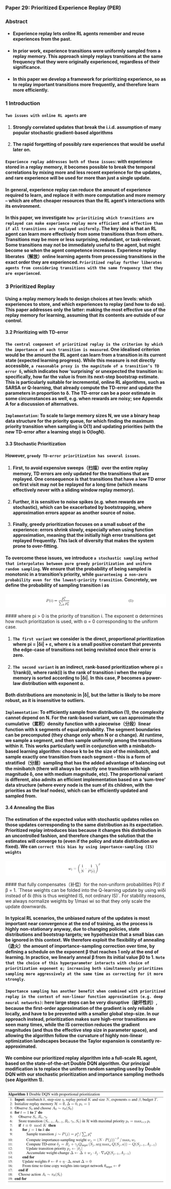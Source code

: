 ### Paper 29: Prioritized Experience Replay (PER)

### Abstract

- #### Experience replay lets online RL agents remember and reuse experiences from the past. 

- #### In prior work, experience transitions were uniformly sampled from a replay memory. This approach simply replays transitions at the same frequency that they were originally experienced, regardless of their significance. 


- #### In this paper we develop a framework for prioritizing experience, so as to replay important transitions more frequently, and therefore learn more efficiently. 



### 1 Introduction

#### `Two issues with online RL agents` are

1. #### Strongly correlated updates that break the i.i.d. assumption of many popular stochastic gradient-based algorithms

2. #### The rapid forgetting of possibly rare experiences that would be useful later on.

#### `Experience replay addresses both of these issues`: with experience stored in a replay memory, it becomes possible to break the temporal correlations by mixing more and less recent experience for the updates, and rare experience will be used for more than just a single update.

#### In general, experience replay can reduce the amount of experience required to learn, and replace it with more computation and more memory – which are often cheaper resources than the RL agent’s interactions with its environment.

#### In this paper, we investigate `how prioritizing which transitions are replayed can make experience replay more efficient and effective than if all transitions are replayed uniformly`. The key idea is that an RL agent can learn more effectively from some transitions than from others. Transitions may be more or less surprising, redundant, or task-relevant. Some transitions may not be immediately useful to the agent, but might become so when the agent competence increases. Experience replay liberates（解放）online learning agents from processing transitions in the exact order they are experienced. `Prioritized replay further liberates agents from considering transitions with the same frequency that they are experienced`.

### 3 Prioritized Replay

#### Using a replay memory leads to design choices at two levels: which experiences to store, and which experiences to replay (and how to do so). This paper addresses only the latter: making the most effective use of the replay memory for learning, assuming that its contents are outside of our control.

#### 3.2 Prioritizing with TD-error

#### `The central component of prioritized replay is the criterion by which the importance of each transition is measured`. One idealised criterion would be the amount the RL agent can learn from a transition in its current state (expected learning progress). While this measure is not directly accessible, `a reasonable proxy is the magnitude of a transition’s TD error δ`, which indicates how ‘surprising’ or unexpected the transition is: specifically, how far the value is from its next-step bootstrap estimate. This is particularly suitable for incremental, online RL algorithms, such as SARSA or Q-learning, that already compute the TD-error and update the parameters in proportion to δ. The TD-error can be a poor estimate in some circumstances as well, e.g. when rewards are noisy; see Appendix A for a discussion of alternatives.

#### `Implementation`: To scale to large memory sizes N, we use a binary heap data structure for the priority queue, for which finding the maximum priority transition when sampling is O(1) and updating priorities (with the new TD-error after a learning step) is O(logN). 

#### 3.3 Stochastic Prioritization

#### However, `greedy TD-error prioritization has several issues`. 

1. #### First, to avoid expensive sweeps（扫描）over the entire replay memory, TD errors are only updated for the transitions that are replayed. One consequence is that transitions that have a low TD error on first visit may not be replayed for a long time (which means effectively never with a sliding window replay memory). 

2. #### Further, it is sensitive to noise spikes (e.g. when rewards are stochastic), which can be exacerbated by bootstrapping, where approximation errors appear as another source of noise. 

3. #### Finally, greedy prioritization focuses on a small subset of the experience: errors shrink slowly, especially when using function approximation, meaning that the initially high error transitions get replayed frequently. This lack of diversity that makes the system prone to over-fitting.

#### To overcome these issues, we introduce `a stochastic sampling method that interpolates between pure greedy prioritization and uniform random sampling`. We ensure that the probability of being sampled is monotonic in a transition’s priority, while `guaranteeing a non-zero probability even for the lowest-priority transition`. Concretely, we define the probability of sampling transition i as

<p align="center">
<img src="/images/601.png"><br/>
</p>
#### where pi > 0 is the priority of transition i. The exponent α determines how much prioritization is used, with α = 0 corresponding to the uniform case.

1. #### `The first variant` we consider is the direct, proportional prioritization where pi = |δi| + ε, where ε is a small positive constant that prevents the edge-case of transitions not being revisited once their error is zero. 

1. #### `The second variant` is an indirect, rank-based prioritization where pi = 1/rank(i), where rank(i) is the rank of transition i when the replay memory is sorted according to |δi|. In this case, P becomes a power-law distribution with exponent α. 

#### Both distributions are monotonic in |δ|, but the latter is likely to be more robust, as it is insensitive to outliers.

#### `Implementation`: To efficiently sample from distribution (1), the complexity cannot depend on N. For the rank-based variant, we can approximate the cumulative（累积）density function with a piecewise（分段）linear function with k segments of equal probability. The segment boundaries can be precomputed (they change only when N or α change). At runtime, we sample a segment, and then sample uniformly among the transitions within it. This works particularly well in conjunction with a minibatch-based learning algorithm: choose k to be the size of the minibatch, and sample exactly one transition from each segment – this is a form of stratified（分层）sampling that has the added advantage of balancing out the minibatch (there will always be exactly one transition with high magnitude δ, one with medium magnitude, etc). The proportional variant is different, also admits an efficient implementation based on a ‘sum-tree’ data structure (where every node is the sum of its children, with the priorities as the leaf nodes), which can be efficiently updated and sampled from.

#### 3.4 Annealing the Bias

#### The estimation of the expected value with stochastic updates relies on those updates corresponding to the same distribution as its expectation. Prioritized replay introduces bias because it changes this distribution in an uncontrolled fashion, and therefore changes the solution that the estimates will converge to (even if the policy and state distribution are fixed). We can `correct this bias by using importance-sampling (IS) weights`

<p align="center">
<img src="/images/602.png"><br/>
</p>
#### that fully compensates（补偿）for the non-uniform probabilities P(i) if β = 1. `These weights can be folded into the Q-learning update by using wiδi instead of δi (this is thus weighted IS, not ordinary IS)`. For stability reasons, we always normalize weights by 1/maxi wi so that they only scale the update downwards.

#### In typical RL scenarios, the unbiased nature of the updates is most important near convergence at the end of training, as the process is highly non-stationary anyway, due to changing policies, state distributions and bootstrap targets; we hypothesize that a small bias can be ignored in this context. We therefore exploit the flexibility of annealing（退火）the amount of importance-sampling correction over time, by defining a schedule on the exponent β that reaches 1 only at the end of learning. In practice, we linearly anneal β from its initial value β0 to 1. `Note that the choice of this hyperparameter interacts with choice of prioritization exponent α; increasing both simultaneously prioritizes sampling more aggressively at the same time as correcting for it more strongly`.

#### `Importance sampling has another benefit when combined with prioritized replay in the context of non-linear function approximation (e.g. deep neural networks)`: here large steps can be very disruptive（破坏性的）, because the first-order approximation of the gradient is only reliable locally, and have to be prevented with a smaller global step-size. In our approach instead, prioritization makes sure high-error transitions are seen many times, while the IS correction reduces the gradient magnitudes (and thus the effective step size in parameter space), and allowing the algorithm follow the curvature of highly non-linear optimization landscapes because the Taylor expansion is constantly re-approximated.

#### We combine our prioritized replay algorithm into a full-scale RL agent, based on the state-of-the-art Double DQN algorithm. Our principal modification is to replace the uniform random sampling used by Double DQN with our stochastic prioritization and importance sampling methods (see Algorithm 1).

<p align="center">
<img src="/images/603.png"><br/>
</p>

